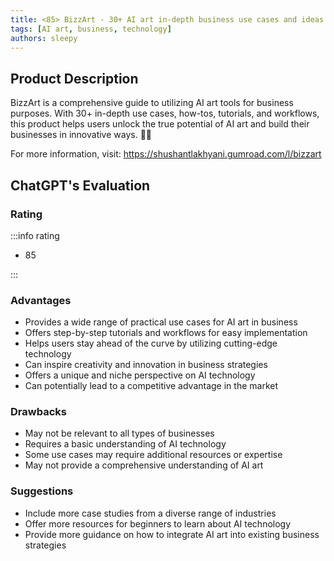 ```yaml
---
title: <85> BizzArt - 30+ AI art in-depth business use cases and ideas
tags: [AI art, business, technology]
authors: sleepy
---
```


## Product Description

BizzArt is a comprehensive guide to utilizing AI art tools for business purposes. With 30+ in-depth use cases, how-tos, tutorials, and workflows, this product helps users unlock the true potential of AI art and build their businesses in innovative ways. 🎨💼

For more information, visit: https://shushantlakhyani.gumroad.com/l/bizzart

## ChatGPT's Evaluation

### Rating

:::info rating

- 85

:::

### Advantages

- Provides a wide range of practical use cases for AI art in business
- Offers step-by-step tutorials and workflows for easy implementation
- Helps users stay ahead of the curve by utilizing cutting-edge technology
- Can inspire creativity and innovation in business strategies
- Offers a unique and niche perspective on AI technology
- Can potentially lead to a competitive advantage in the market


### Drawbacks

- May not be relevant to all types of businesses
- Requires a basic understanding of AI technology
- Some use cases may require additional resources or expertise
- May not provide a comprehensive understanding of AI art

### Suggestions

- Include more case studies from a diverse range of industries
- Offer more resources for beginners to learn about AI technology
- Provide more guidance on how to integrate AI art into existing business strategies